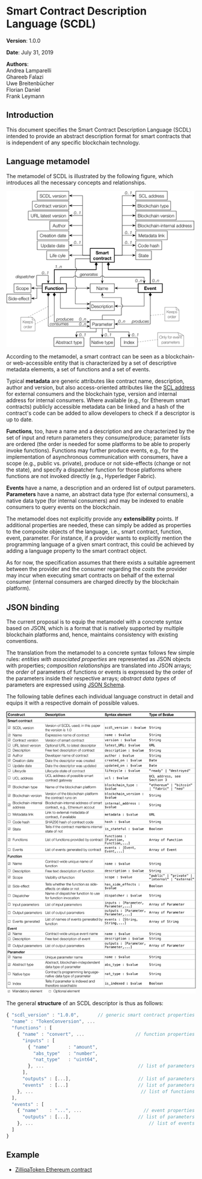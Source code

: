 # Smart Contract Description Language (SCDL)

**Version**: 1.0.0

**Date**: July 31, 2019

**Authors**:  
  Andrea Lamparelli  
  Ghareeb Falazi  
  Uwe Breitenbücher  
  Florian Daniel  
  Frank Leymann

## Introduction
This document specifies the Smart Contract Description Language (SCDL) intended to provide an abstract description format for smart contracts that is independent of any specific blockchain technology.

## Language metamodel
The metamodel of SCDL is illustrated by the following figure, which introduces all the necessary concepts and relationships.

<img src="metamodel.png" width="500px"/>

According to the metamodel, a smart contract can be seen as a blockchain- or web-accessible entity that is characterized by a set of descriptive metadata elements, a set of functions and a set of events.

Typical **metadata** are generic attributes like contract name, description, author and version, but also access-oriented attributes like the [SCL address](https://github.com/ghareeb-falazi/scl) for external consumers and the blockchain type, version and internal address for internal consumers. Where available (e.g., for Ethereum smart contracts) publicly accessible metadata can be linked and a hash of the contract's code can be added to allow developers to check if a descriptor is up to date.

**Functions**, too, have a name and a description and are characterized by the set of input and return parameters they consume/produce; parameter lists are ordered (the order is needed for some platforms to be able to properly invoke functions). Functions may further produce events, e.g., for the implementation of asynchronous communication with consumers, have a scope (e.g., public vs. private), produce or not side-effects (change or not the state), and specify a dispatcher function for those platforms where functions are not invoked directly (e.g., Hyperledger Fabric).

**Events** have a name, a description and an ordered list of output parameters. **Parameters** have a name, an abstract data type (for external consumers), a native data type (for internal consumers) and may be indexed to enable consumers to query events on the blockchain.

The metamodel does not explicitly provide any **extensibility** points. If additional properties are needed, these can simply be added as properties to the composite objects of the language, i.e., smart contract, function, event, parameter. For instance, if a provider wants to explicitly mention the programming language of a given smart contract, this could be achieved by adding a language property to the smart contract object.

As for now, the specification assumes that there exists a suitable agreement between the provider and the consumer regarding the *costs* the provider may incur when executing smart contracts on behalf of the external consumer (internal consumers are charged directly by the blockchain platform).

## JSON binding
The current proposal is to equip the metamodel with a concrete syntax based on JSON, which is a format that is natively supported by multiple blockchain platforms and, hence, maintains consistency with existing conventions.

The translation from the metamodel to a concrete syntax follows few simple rules: *entities with associated properties* are represented as JSON objects with properties; *composition relationships* are translated into JSON arrays; the *order* of parameters of functions or events is expressed by the order of the parameters inside their respective arrays; *abstract data types* of parameters are expressed using [JSON Schema](https://json-schema.org).

The following table defines each individual language construct in detail and equips it with a respective domain of possible values.

<img src="table.png" width="700px"/>


The general **structure** of an SCDL descriptor is thus as follows:

```javascript
{ "scdl_version" : "1.0.0",       // generic smart contract properties
  "name" : "TokenConversion", ...    
  "functions" : [
    { "name" : "convert", ...                   // function properties
      "inputs" : [
        { "name"       : "amount",
          "abs_type"   : "number",
          "nat_type"   : "uint64",
        }, ...                                   // list of parameters
      ],
      "outputs" : [...],                         // list of parameters
      "events"  : [...]                          // list of parameters
    }, ...                                        // list of functions
  ],
  "events" : [
    { "name"    : "...", ...                       // event properties
      "outputs" : [...],                         // list of parameters
    }, ...                                           // list of events
  ]
}
```


## Example
* [ZilliqaToken Ethereum contract](zilliqa.json)

